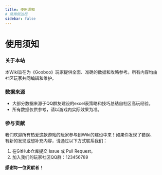 ```yaml
---
title: 使用须知
# 禁用侧边栏
sidebar: false
---
```


# 使用须知

### 关于本站
本Wiki旨在为《Gooboo》玩家提供全面、准确的数据和攻略参考。所有内容均由社区玩家共同编辑和维护。

### 数据来源
*   大部分数据来源于QQ群友建设的excel表策略和技巧总结自社区高玩经验。
*   所有数据仅供参考，请以游戏内实际效果为准。

### 参与贡献
我们欢迎所有热爱这款游戏的玩家参与到Wiki的建设中来！如果你发现了错误、有新的发现或想补充内容，请通过以下方式联系我们：
1.  在GitHub仓库提交 Issue 或 Pull Request。
2.  加入我们的玩家社区QQ群：123456789

**感谢每一位贡献者！**